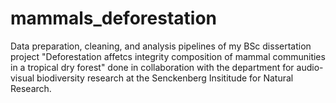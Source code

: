 # mammals_deforestation
Data preparation, cleaning, and analysis pipelines of my BSc dissertation project "Deforestation affetcs integrity composition of mammal communities in a tropical dry forest" done in collaboration with the department for audio-visual biodiversity research at the Senckenberg Insititude for Natural Research. 
